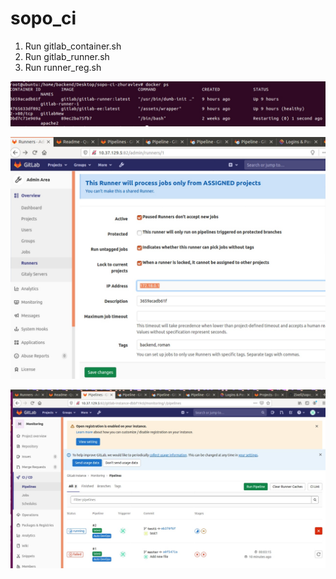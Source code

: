# sopo_ci

1. Run gitlab_container.sh
2. Run gitlab_runner.sh
3. Run runner_reg.sh

![gitlab](docker.jpg)

![gitlab](settings.jpg)

![gitlab](gitlab.jpg)
